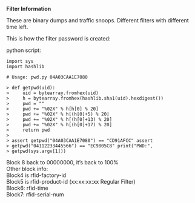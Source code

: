 **Filter Information**

These are binary dumps and traffic snoops.
Different filters with different time left.


This is how the filter password is created:

python script:

    import sys
    import hashlib
    
    # Usage: pwd.py 04A03CAA1E7080
    
    > def getpwd(uid):
    >     uid = bytearray.fromhex(uid)
    >     h = bytearray.fromhex(hashlib.sha1(uid).hexdigest())
    >     pwd = ""
    >     pwd += "%02X" % h[h[0] % 20]
    >     pwd += "%02X" % h[(h[0]+5) % 20]
    >     pwd += "%02X" % h[(h[0]+13) % 20]
    >     pwd += "%02X" % h[(h[0]+17) % 20]
    >     return pwd
    > 
    > assert getpwd("04A03CAA1E7080") == "CD91AFCC" assert
    > getpwd("04112233445566") == "EC9805C8" print("PWD:",
    > getpwd(sys.argv[1]))



Block 8 back to 00000000, it’s back to 100% \
Other block info:\
Block4 is rfid-factory-id\
Block5 is rfid-product-id (xx:xx:xx:xx Regular Filter)\
Block6: rfid-time\
Block7: rfid-serial-num 
